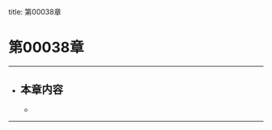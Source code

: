 title: 第00038章
# 第00038章
-------------------------------------------------
- 本章内容
    - 
    - 
-------------------------------------------------
